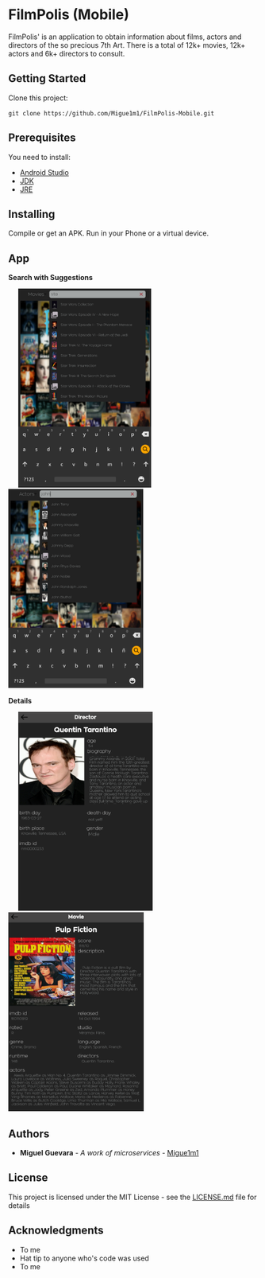 # FilmPolis (Mobile)

FilmPolis' is an application to obtain information about films,
actors and directors of the so precious 7th Art.
There is a total of 12k+ movies, 12k+ actors and 6k+ directors to consult.

## Getting Started

Clone this project:

```
git clone https://github.com/Migue1m1/FilmPolis-Mobile.git
```

## Prerequisites

You need to install:

* [Android Studio](https://developer.android.com/studio/index.html)
* [JDK](http://www.oracle.com/technetwork/java/javase/downloads/jdk8-downloads-2133151.html)
* [JRE](http://www.oracle.com/technetwork/java/javase/downloads/jre8-downloads-2133155.html)

## Installing

Compile or get an APK. Run in your Phone or a virtual device.

## App

**Search with Suggestions**
<p float="center">
    <img src="https://github.com/Migue1m1/FilmPolis-Mobile/blob/master/app/src/main/assets/imgs/search-movie.png" height="400" hspace="20"/>
    <img src="https://github.com/Migue1m1/FilmPolis-Mobile/blob/master/app/src/main/assets/imgs/search-actor.png" height="400" />
</p>

**Details**
<p float="center">
    <img src="https://github.com/Migue1m1/FilmPolis-Mobile/blob/master/app/src/main/assets/imgs/director-detail.png" height="400" hspace="20"/>
    <img src="https://github.com/Migue1m1/FilmPolis-Mobile/blob/master/app/src/main/assets/imgs/movie-detail.png" height="400" />
</p>

## Authors

* **Miguel Guevara** - *A work of microservices* - [Migue1m1](https://github.com/Migue1m1)

## License

This project is licensed under the MIT License - see the [LICENSE.md](LICENSE.md) file for details

## Acknowledgments

* To me
* Hat tip to anyone who's code was used
* To me

